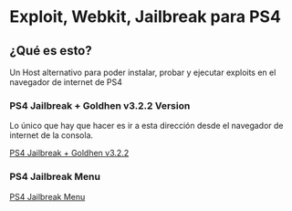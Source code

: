 # Exploit, Webkit, Jailbreak para PS4

## ¿Qué es esto?

Un Host alternativo para poder instalar, probar y ejecutar exploits en el navegador de internet de PS4 

### PS4 Jailbreak + Goldhen v3.2.2 Version

Lo único que hay que hacer es ir a esta dirección desde el navegador de internet de la consola.

[PS4 Jailbreak + Goldhen v3.2.2](https://cr7guez.github.io-master/PS4/9.00/index.html)

### PS4 Jailbreak Menu

[PS4 Jailbreak Menu](https://cr7guez.github.io-master/PS4/9.00/menu)
